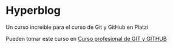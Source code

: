 # Hyperblog
Un curso increible para el curso de Git y GitHub en Platzi

Pueden tomar este curso en
[Curso profesional de GIT y GITHUB](https://platzi.com/cursos/git-github/)

